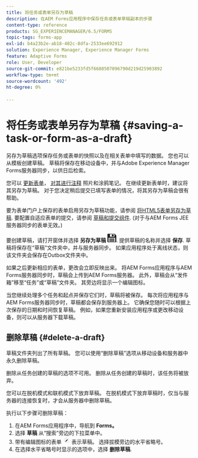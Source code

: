 ```yaml
---
title: 将任务或表单另存为草稿
description: 在AEM Forms应用程序中保存任务或表单草稿副本的步骤
content-type: reference
products: SG_EXPERIENCEMANAGER/6.5/FORMS
topic-tags: forms-app
exl-id: b4a23b2e-ab18-402c-8dfa-2533ee692912
solution: Experience Manager, Experience Manager Forms
feature: Adaptive Forms
role: User, Developer
source-git-commit: e821be5233fd5f6688507096790d219d25903892
workflow-type: tm+mt
source-wordcount: '492'
ht-degree: 0%

---
```


# 将任务或表单另存为草稿 {#saving-a-task-or-form-as-a-draft}

另存为草稿选项保存任务或表单的快照以及在相关表单中填写的数据。 您也可以从模板创建草稿。 草稿将保存在移动设备中，并与Adobe Experience Manager Forms服务器同步，以供日后检索。

您可以 [更新表单](/help/forms/using/working-with-form.md)， [对其进行注释](/help/forms/using/add-attachments.md) 照片和涂鸦笔记。 在继续更新表单时，建议将其另存为草稿。 对于您决定稍后提交已填写表单的情况，将其另存为草稿会很有帮助。

要为表单门户上保存的表单启用另存为草稿功能，请参阅 [将HTML5表单另存为草稿](/help/forms/using/saving-html5-form-draft.md).
要配置自适应表单的提交，请参阅 [草稿和提交组件](/help/forms/using/draft-submission-component.md). (对于与AEM Forms JEE服务器同步的表单无效。)

要创建草稿，请打开窗体并选择 **另存为草稿** ![另存为草稿](assets/save-as-draft.png). 提供草稿的名称并选择 **保存**. 草稿将保存在“草稿”文件夹中，并与服务器同步。 如果应用程序处于离线状态，则该文件夹会保存在Outbox文件夹中。

如果之后更新相应的表单，更改会立即反映出来。 将AEM Forms应用程序与AEM Forms服务器同步时，草稿会上传到AEM Forms服务器。 此外，草稿会从“发件箱”移至“任务”或“草稿”文件夹。 其旁边将显示一个编辑图标。

当您继续处理多个任务和起点并保存它们时，草稿将被保存。 每次将应用程序与AEM Forms服务器同步时，草稿都会保存到服务器上。 它确保您随时可以根据上次保存的日期和时间恢复草稿。 例如，如果您重新安装应用程序或更改移动设备，则可以从服务器下载草稿。

## 删除草稿 {#delete-a-draft}

草稿文件夹列出了所有草稿。 您可以使用“删除草稿”选项从移动设备和服务器中永久删除草稿。

删除从任务创建的草稿的选项不可用。 删除从任务创建的草稿时，该任务将被放弃。

您可以在脱机模式和联机模式下放弃草稿。 在脱机模式下放弃草稿时，仅当与服务器的连接恢复时，才会从服务器中删除草稿。

执行以下步骤可删除草稿：

1. 在AEM Forms应用程序中，导航到 **Forms。**
1. 选择 **草稿** 从“搜索”旁边的下拉菜单中。
1. 带有编辑图标的表单 ![edit-draft-app](assets/edit-draft-app.png) 表示草稿。 选择拔模旁边的水平省略号。
1. 在选择水平省略号时显示的选项中，选择 **删除草稿**.
